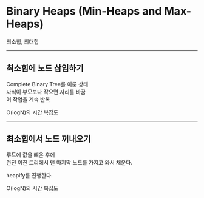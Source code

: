 # Binary Heaps (Min-Heaps and Max-Heaps)

최소힙, 최대힙  

---

## 최소힙에 노드 삽입하기

Complete Binary Tree를 이룬 상태  
자식이 부모보다 작으면 자리를 바꿈  
이 작업을 계속 반복  

O(logN)의 시간 복잡도  

---

## 최소힙에서 노드 꺼내오기

루트에 값을 뺴온 후에  
완전 이진 트리에서 맨 마지막 노드를 가지고 와서 채운다.  

heapify를 진행한다.  

O(logN)의 시간 복잡도
